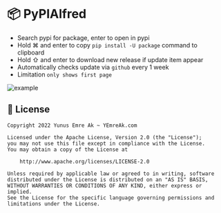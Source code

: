 # 📦️ PyPIAlfred

- Search pypi for package, enter to open in pypi
- Hold ⌘ and enter to copy `pip install -U package` command to clipboard
- Hold ⇧ and enter to download new release if update item appear
- Automatically checks update via `github` every 1 week
- Limitation `only shows first page`

![example](https://i.imgur.com/WCcsVCt.png)

## 🪪 License

```
Copyright 2022 Yunus Emre Ak ~ YEmreAk.com

Licensed under the Apache License, Version 2.0 (the "License");
you may not use this file except in compliance with the License.
You may obtain a copy of the License at

    http://www.apache.org/licenses/LICENSE-2.0

Unless required by applicable law or agreed to in writing, software
distributed under the License is distributed on an "AS IS" BASIS,
WITHOUT WARRANTIES OR CONDITIONS OF ANY KIND, either express or implied.
See the License for the specific language governing permissions and
limitations under the License.
```
